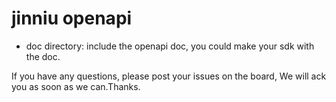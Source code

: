 # jinniu openapi

* doc directory: include the openapi doc, you could make your sdk with the doc.

If you have any questions, please post your issues on the board, We will ack you as soon as we can.Thanks.
